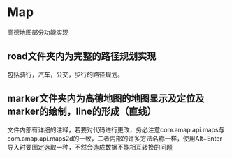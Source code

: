 # Map
高德地图部分功能实现

## road文件夹内为完整的路径规划实现</br>
  包括骑行，汽车，公交，步行的路径规划。</br>
## marker文件夹内为高德地图的地图显示及定位及marker的绘制，line的形成（直线）
文件内部有详细的注释，若要对代码进行更改，务必注意com.amap.api.maps与com.amap.api.maps2d的一致，二者内部的许多方法名称一样，使用Alt+Enter导入时要固定选取一种，不然会造成数据不能相互转换的问题
